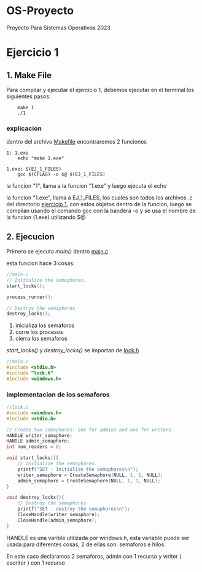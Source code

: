 # OS-Proyecto
Proyecto Para Sistemas Operativos 2023



# Ejercicio 1

## 1. Make File
Para compilar y ejecutar el ejercicio 1, debemos ejecutar en el terminal los siguientes pasos:


```shell
    make 1
    ./1
```

### explicacion

dentro del archivo [Makefile](./Makefile) encontraremos 2 funciones

```make
1: 1.exe
	echo "make 1.exe"

1.exe: $(EJ_1_FILES)
	gcc $(CFLAG) -o $@ $(EJ_1_FILES)
```

la funcion "1", llama a la funcion "1.exe" y luego ejecuta el echo

la funcion "1.exe", llama a EJ_1_FILES, los cuales son todos los archivos .c del directorio [ejercicio 1](./ejercicio_1), con estos objetos dentro de la funcion, luego se compilan usando el comando gcc con la bandera -o y se usa el nombre de la funcion (1.exe) utilizando $@

## 2. Ejecucion

Primero se ejecuta _main()_ dentro [main.c](./ejercicio_1/main.c)

esta funcion hace 3 cosas:
```c
//main.c
// Initialize the semaphores.
start_locks();

process_runner();

// Destroy the semaphores
destroy_locks();
```
1. inicializa los semaforos
2. corre los procesos
3. cierra los semaforos

_start_locks()_ y _destroy_locks()_ se importan de [lock.h](./ejercicio_1/lock.h)
```c 
//main.c
#include <stdio.h>
#include "lock.h"
#include <windows.h>
```

### implementacion de los semaforos
```c
//lock.c
#include <windows.h>
#include <stdio.h>

// Create two semaphores: one for admins and one for writers.
HANDLE writer_semaphore;
HANDLE admin_semaphore;
int num_readers = 0;

void start_locks(){
    // Initialize the semaphores.
    printf("SET - Initialize the semaphores\n");
    writer_semaphore = CreateSemaphore(NULL, 1, 1, NULL);
    admin_semaphore = CreateSemaphore(NULL, 1, 1, NULL);
}

void destroy_locks(){
    // Destroy the semaphores
    printf("SET - destroy the semaphores\n");
    CloseHandle(writer_semaphore);
    CloseHandle(admin_semaphore);
}
```
HANDLE es una varible utilizada por windows.h, esta variable puede ser usada para diferentes cosas, 2 de ellas son: semaforos e hilos.

En este caso declaramos 2 semaforos, admin con 1 recurso y writer ( escritor ) con 1 recurso 

###